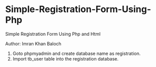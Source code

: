 # Simple-Registration-Form-Using-Php
Simple Registration Form Using Php and Html

Author: Imran Khan Baloch

1. Goto phpmyadmin and create database name as registration.
2. Import tb_user table into the registration database.
